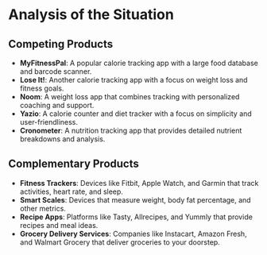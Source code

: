 # Analysis of the Situation

<!-- *What are the competing products in the market today?* -->
## Competing Products

- **MyFitnessPal**: A popular calorie tracking app with a large food database and barcode scanner.
- **Lose It!**: Another calorie tracking app with a focus on weight loss and fitness goals.
- **Noom**: A weight loss app that combines tracking with personalized coaching and support.
- **Yazio**: A calorie counter and diet tracker with a focus on simplicity and user-friendliness.
- **Cronometer**: A nutrition tracking app that provides detailed nutrient breakdowns and analysis.

<!-- *What are the complementary products in the market today?* -->
## Complementary Products

- **Fitness Trackers**: Devices like Fitbit, Apple Watch, and Garmin that track activities, heart rate, and sleep.
- **Smart Scales**: Devices that measure weight, body fat percentage, and other metrics.
- **Recipe Apps**: Platforms like Tasty, Allrecipes, and Yummly that provide recipes and meal ideas.
- **Grocery Delivery Services**: Companies like Instacart, Amazon Fresh, and Walmart Grocery that deliver groceries to your doorstep.
